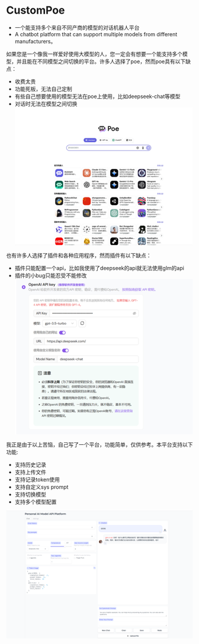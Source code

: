 # CustomPoe
- 一个能支持多个来自不同产商的模型的对话机器人平台
- A chatbot platform that can support multiple models from different manufacturers。

如果您是一个像我一样爱好使用大模型的人，您一定会有想要一个能支持多个模型，并且能在不同模型之间切换的平台。许多人选择了poe，然而poe具有以下缺点：
- 收费太贵
- 功能死板，无法自己定制
- 有些自己想要使用的模型无法在poe上使用，比如deepseek-chat等模型
- 对话时无法在模型之间切换
![poe](poe.png)

也有许多人选择了插件和各种应用程序，然而插件有以下缺点：
- 插件只能配置一个api，比如我使用了deepseek的api就无法使用glm的api
- 插件的小bug只能忍受不能修改
![插件仅支持一个api配置](sider.png)

我正是由于以上苦恼，自己写了一个平台，功能简单，仅供参考。本平台支持以下功能:
- 支持历史记录
- 支持上传文件
- 支持记录token使用
- 支持自定义sys prompt
- 支持切换模型
- 支持多个模型配置
  
![CustomPoe](demo.png)
